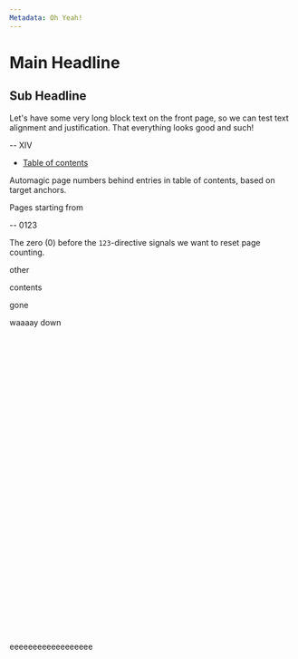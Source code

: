 ```yaml
---
Metadata: Oh Yeah!
---
```


# Main Headline

## Sub Headline

Let's have some very long block text on the front page, so we can test text alignment and justification. That everything looks good and such!

--
XIV

* [Table of contents]()

Automagic page numbers behind entries in table of contents, based on target anchors.

Pages starting from

--
0123

The zero (0) before the `123`-directive signals we want to reset page counting.

other

contents

gone

waaaay down

</br></br></br></br></br></br></br></br></br></br></br></br></br></br></br></br></br></br></br></br></br></br></br></br></br></br></br></br></br></br></br>

eeeeeeeeeeeeeeeeee

<script src="dist/paged.js"></script>
